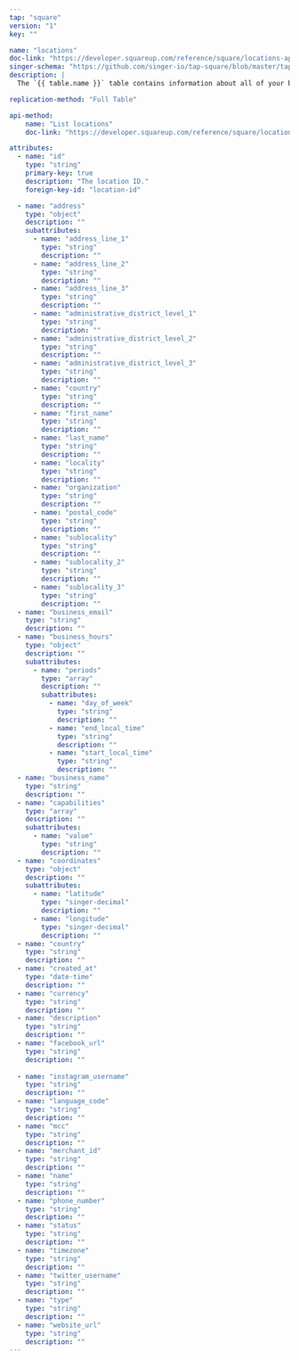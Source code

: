 ```yaml
---
tap: "square"
version: "1"
key: ""

name: "locations"
doc-link: "https://developer.squareup.com/reference/square/locations-api"
singer-schema: "https://github.com/singer-io/tap-square/blob/master/tap_square/schemas/locations.json"
description: |
  The `{{ table.name }}` table contains information about all of your business locations in {{ integration.display_name }}.

replication-method: "Full Table"

api-method:
    name: "List locations"
    doc-link: "https://developer.squareup.com/reference/square/locations-api/list-locations"

attributes:
  - name: "id"
    type: "string"
    primary-key: true
    description: "The location ID."
    foreign-key-id: "location-id"

  - name: "address"
    type: "object"
    description: ""
    subattributes:
      - name: "address_line_1"
        type: "string"
        description: ""
      - name: "address_line_2"
        type: "string"
        description: ""
      - name: "address_line_3"
        type: "string"
        description: ""
      - name: "administrative_district_level_1"
        type: "string"
        description: ""
      - name: "administrative_district_level_2"
        type: "string"
        description: ""
      - name: "administrative_district_level_3"
        type: "string"
        description: ""
      - name: "country"
        type: "string"
        description: ""
      - name: "first_name"
        type: "string"
        description: ""
      - name: "last_name"
        type: "string"
        description: ""
      - name: "locality"
        type: "string"
        description: ""
      - name: "organization"
        type: "string"
        description: ""
      - name: "postal_code"
        type: "string"
        description: ""
      - name: "sublocality"
        type: "string"
        description: ""
      - name: "sublocality_2"
        type: "string"
        description: ""
      - name: "sublocality_3"
        type: "string"
        description: ""
  - name: "business_email"
    type: "string"
    description: ""
  - name: "business_hours"
    type: "object"
    description: ""
    subattributes:
      - name: "periods"
        type: "array"
        description: ""
        subattributes:
          - name: "day_of_week"
            type: "string"
            description: ""
          - name: "end_local_time"
            type: "string"
            description: ""
          - name: "start_local_time"
            type: "string"
            description: ""
  - name: "business_name"
    type: "string"
    description: ""
  - name: "capabilities"
    type: "array"
    description: ""
    subattributes:
      - name: "value"
        type: "string"
        description: ""
  - name: "coordinates"
    type: "object"
    description: ""
    subattributes:
      - name: "latitude"
        type: "singer-decimal"
        description: ""
      - name: "longitude"
        type: "singer-decimal"
        description: ""
  - name: "country"
    type: "string"
    description: ""
  - name: "created_at"
    type: "date-time"
    description: ""
  - name: "currency"
    type: "string"
    description: ""
  - name: "description"
    type: "string"
    description: ""
  - name: "facebook_url"
    type: "string"
    description: ""
  
  - name: "instagram_username"
    type: "string"
    description: ""
  - name: "language_code"
    type: "string"
    description: ""
  - name: "mcc"
    type: "string"
    description: ""
  - name: "merchant_id"
    type: "string"
    description: ""
  - name: "name"
    type: "string"
    description: ""
  - name: "phone_number"
    type: "string"
    description: ""
  - name: "status"
    type: "string"
    description: ""
  - name: "timezone"
    type: "string"
    description: ""
  - name: "twitter_username"
    type: "string"
    description: ""
  - name: "type"
    type: "string"
    description: ""
  - name: "website_url"
    type: "string"
    description: ""
---
```

